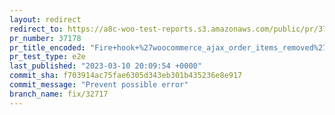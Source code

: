 ```yaml
---
layout: redirect
redirect_to: https://a8c-woo-test-reports.s3.amazonaws.com/public/pr/37178/e2e/index.html
pr_number: 37178
pr_title_encoded: "Fire+hook+%27woocommerce_ajax_order_items_removed%27+at+the+correct+moment"
pr_test_type: e2e
last_published: "2023-03-10 20:09:54 +0000"
commit_sha: f703914ac75fae6305d343eb301b435236e8e917
commit_message: "Prevent possible error"
branch_name: fix/32717
---
```

